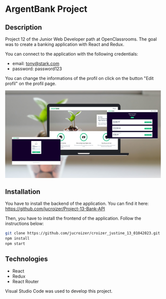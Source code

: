 # ArgentBank Project

## Description

Project 12 of the Junior Web Developer path at OpenClassrooms. The goal was to create a banking application with React and Redux.

You can connect to the application with the following credentials:
- email: tony@stark.com
- password: password123

You can change the informations of the profil on click on the button "Edit profil" on the profil page.

![ArgentBank](ArgentBank.png)

## Installation
You have to install the backend of the application. 
You can find it here: https://github.com/jucroizer/Project-13-Bank-API

Then, you have to install the frontend of the application. Follow the instructions below:
```bash
git clone https://github.com/jucroizer/croizer_justine_13_01042023.git
npm install
npm start
```

## Technologies
- React
- Redux
- React Router

Visual Studio Code was used to develop this project.


